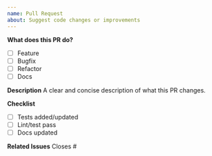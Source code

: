 ```yaml
---
name: Pull Request
about: Suggest code changes or improvements
---
```


**What does this PR do?**
- [ ] Feature
- [ ] Bugfix
- [ ] Refactor
- [ ] Docs

**Description**
A clear and concise description of what this PR changes.

**Checklist**
- [ ] Tests added/updated
- [ ] Lint/test pass
- [ ] Docs updated

**Related Issues**
Closes #
